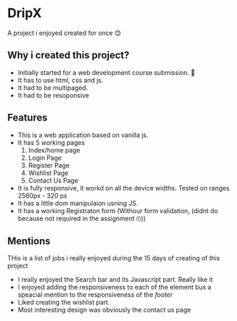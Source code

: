# DripX

A project i enjoyed created for once 😊

## Why i created this project? 
- Initially started for a web development course submission. 📄
- It has to use html, css and js. 
- It had to be multipaged.
- It had to be resoponsive

## Features
- This is a web application based on vanilla js.
- It has 5 working pages
   1. Index/home page
   1. Login Page
   1. Register Page
   1. Wishlist Page
   1. Contact Us Page
- It is fully responsive, it workd on all the device widths. Tested on ranges 2560px - 320 px
- It has a little dom manipulaion usning JS. 
- It has a working Registraton form (Withour form validation, (didnt do because not required in the assignment 🙄)) 

## Mentions
THis is a list of jobs i really enjoyed during the 15 days of creating of this project
- I really enjoyed the Search bar and its Javascript part. Really like it
- I enjoyed adding the responsiveness to each of the element bus a speacial mention to the responsiveness of the *footer*
- Liked creating the wishlist part.
- Most interesting design was obviously the contact us page

